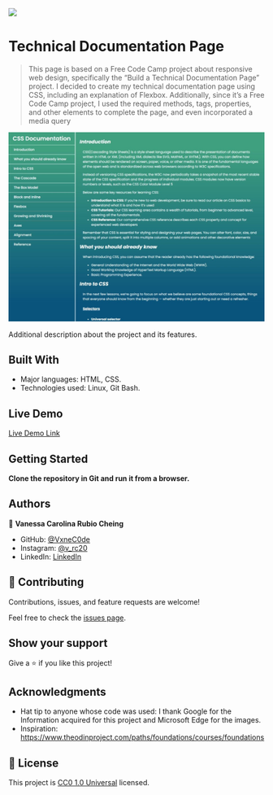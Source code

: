 ![](https://img.shields.io/badge/Uneweb-blue)

# Technical Documentation Page

> This page is based on a Free Code Camp project about responsive web design, specifically the “Build a Technical Documentation Page” project. I decided to create my technical documentation page using CSS, including an explanation of Flexbox. Additionally, since it’s a Free Code Camp project, I used the required methods, tags, properties, and other elements to complete the page, and even incorporated a media query

![screenshot](./img/app_screenshot.jpeg)

Additional description about the project and its features.

## Built With

- Major languages: HTML, CSS.
- Technologies used: Linux, Git Bash.

## Live Demo

[Live Demo Link](https://vxnec0de.github.io/technical_documentation_page/)


## Getting Started

**Clone the repository in Git and run it from a browser.**

## Authors

👤 **Vanessa Carolina Rubio Cheing**

- GitHub: [@VxneC0de](https://github.com/VxneC0de)
- Instagram: [@v_rc20](https://www.instagram.com/v_rc20/)
- LinkedIn: [LinkedIn](https://www.linkedin.com/in/vanessa-rubio-7b7492293/)

## 🤝 Contributing

Contributions, issues, and feature requests are welcome!

Feel free to check the [issues page](https://github.com/VxneC0de/technical_documentation_page/issues).

## Show your support

Give a ⭐️ if you like this project!

## Acknowledgments

- Hat tip to anyone whose code was used: I thank Google for the Information acquired for this project and Microsoft Edge for the images.
- Inspiration: https://www.theodinproject.com/paths/foundations/courses/foundations

## 📝 License

This project is [CC0 1.0 Universal](LICENSE) licensed.